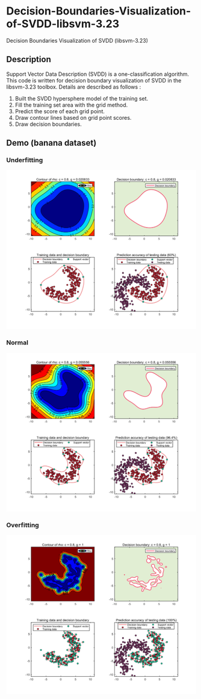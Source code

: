 # Decision-Boundaries-Visualization-of-SVDD-libsvm-3.23
 Decision Boundaries Visualization of SVDD (libsvm-3.23)
 
## Description
Support Vector Data Description (SVDD) is a one-classification algorithm.
This code is written for decision boundary visualization of SVDD in the libsvm-3.23 toolbox. Details are described as follows :
1. Built the SVDD hypersphere model of the training set.
2. Fill the training set area with the grid method.
3. Predict the score of each grid point.
4. Draw contour lines based on grid point scores.
5. Draw decision boundaries.

## Demo (banana dataset)

### Underfitting
![](img/img1.png)

### Normal
![](img/img2.png)


### Overfitting
![](img/img3.png)
